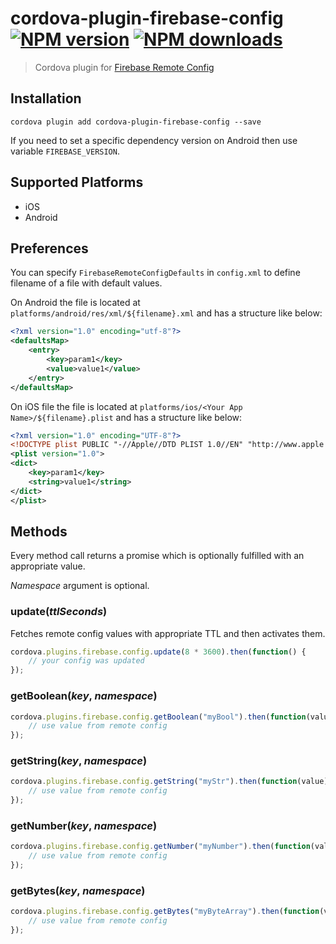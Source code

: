 # cordova-plugin-firebase-config<br>[![NPM version][npm-version]][npm-url] [![NPM downloads][npm-downloads]][npm-url]
> Cordova plugin for [Firebase Remote Config](https://firebase.google.com/docs/remote-config/)

## Installation

    cordova plugin add cordova-plugin-firebase-config --save

If you need to set a specific dependency version on Android then use variable `FIREBASE_VERSION`.

## Supported Platforms

- iOS
- Android

## Preferences
You can specify `FirebaseRemoteConfigDefaults` in `config.xml` to define filename of a file with default values.

On Android the file is located at `platforms/android/res/xml/${filename}.xml` and has a structure like below:
```xml
<?xml version="1.0" encoding="utf-8"?>
<defaultsMap>
    <entry>
        <key>param1</key>
        <value>value1</value>
    </entry>
</defaultsMap>
```

On iOS file the file is located at `platforms/ios/<Your App Name>/${filename}.plist` and has a structure like below:
```xml
<?xml version="1.0" encoding="UTF-8"?>
<!DOCTYPE plist PUBLIC "-//Apple//DTD PLIST 1.0//EN" "http://www.apple.com/DTDs/PropertyList-1.0.dtd">
<plist version="1.0">
<dict>
    <key>param1</key>
    <string>value1</string>
</dict>
</plist>
```

## Methods
Every method call returns a promise which is optionally fulfilled with an appropriate value.

_Namespace_ argument is optional.

### update(_ttlSeconds_)
Fetches remote config values with appropriate TTL and then activates them.
```js
cordova.plugins.firebase.config.update(8 * 3600).then(function() {
    // your config was updated
});
```

### getBoolean(_key_, _namespace_)
```js
cordova.plugins.firebase.config.getBoolean("myBool").then(function(value) {
    // use value from remote config
});
```

### getString(_key_, _namespace_)
```js
cordova.plugins.firebase.config.getString("myStr").then(function(value) {
    // use value from remote config
});
```

### getNumber(_key_, _namespace_)
```js
cordova.plugins.firebase.config.getNumber("myNumber").then(function(value) {
    // use value from remote config
});
```

### getBytes(_key_, _namespace_)
```js
cordova.plugins.firebase.config.getBytes("myByteArray").then(function(value) {
    // use value from remote config
});
```

[npm-url]: https://www.npmjs.com/package/cordova-plugin-firebase-config
[npm-version]: https://img.shields.io/npm/v/cordova-plugin-firebase-config.svg
[npm-downloads]: https://img.shields.io/npm/dt/cordova-plugin-firebase-config.svg